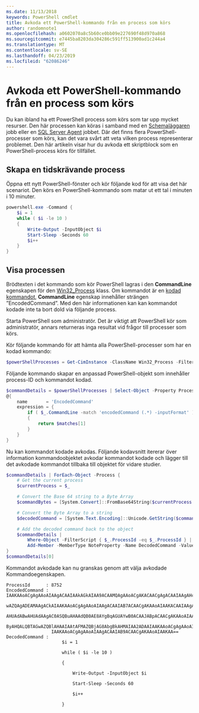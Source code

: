 ```yaml
---
ms.date: 11/13/2018
keywords: PowerShell cmdlet
title: Avkoda ett PowerShell-kommando från en process som körs
author: randomnote1
ms.openlocfilehash: a0602070a8c5b60ce0bb09e227690f48d970a868
ms.sourcegitcommit: e7445ba8203da304286c591ff513900ad1c244a4
ms.translationtype: MT
ms.contentlocale: sv-SE
ms.lasthandoff: 04/23/2019
ms.locfileid: "62086246"
---
```

# <a name="decode-a-powershell-command-from-a-running-process"></a>Avkoda ett PowerShell-kommando från en process som körs

Du kan ibland ha ett PowerShell process som körs som tar upp mycket resurser.
Den här processen kan köras i samband med en [Schemaläggaren][] jobb eller en [SQL Server Agent][] jobbet. Där det finns flera PowerShell-processer som körs, kan det vara svårt att veta vilken process representerar problemet. Den här artikeln visar hur du avkoda ett skriptblock som en PowerShell-process körs för tillfället.

## <a name="create-a-long-running-process"></a>Skapa en tidskrävande process

Öppna ett nytt PowerShell-fönster och kör följande kod för att visa det här scenariot. Den körs en PowerShell-kommando som matar ut ett tal i minuten i 10 minuter.

```powershell
powershell.exe -Command {
    $i = 1
    while ( $i -le 10 )
    {
        Write-Output -InputObject $i
        Start-Sleep -Seconds 60
        $i++
    }
}
```

## <a name="view-the-process"></a>Visa processen

Brödtexten i det kommando som kör PowerShell lagras i den **CommandLine** egenskapen för den [Win32_Process][] klass. Om kommandot är en [kodad kommandot][], **CommandLine** egenskap innehåller strängen ”EncodedCommand”. Med den här informationen kan kan kommandot kodade inte ta bort dold via följande process.

Starta PowerShell som administratör. Det är viktigt att PowerShell kör som administratör, annars returneras inga resultat vid frågor till processer som körs.

Kör följande kommando för att hämta alla PowerShell-processer som har en kodad kommando:

```powershell
$powerShellProcesses = Get-CimInstance -ClassName Win32_Process -Filter 'CommandLine LIKE "%EncodedCommand%"'
```

Följande kommando skapar en anpassad PowerShell-objekt som innehåller process-ID och kommandot kodad.

```powershell
$commandDetails = $powerShellProcesses | Select-Object -Property ProcessId,
@{
    name       = 'EncodedCommand'
    expression = {
        if ( $_.CommandLine -match 'encodedCommand (.*) -inputFormat' )
        {
            return $matches[1]
        }
    }
}
```

Nu kan kommandot kodade avkodas. Följande kodavsnitt itererar över information kommandoobjektet avkodar kommandot kodade och lägger till det avkodade kommandot tillbaka till objektet för vidare studier.

```powershell
$commandDetails | ForEach-Object -Process {
    # Get the current process
    $currentProcess = $_

    # Convert the Base 64 string to a Byte Array
    $commandBytes = [System.Convert]::FromBase64String($currentProcess.EncodedCommand)

    # Convert the Byte Array to a string
    $decodedCommand = [System.Text.Encoding]::Unicode.GetString($commandBytes)

    # Add the decoded command back to the object
    $commandDetails |
        Where-Object -FilterScript { $_.ProcessId -eq $_.ProcessId } |
        Add-Member -MemberType NoteProperty -Name DecodedCommand -Value $decodedCommand
}
$commandDetails[0]
```

Kommandot avkodade kan nu granskas genom att välja avkodade Kommandoegenskapen.

```output
ProcessId      : 8752
EncodedCommand : IAAKAAoACgAgAAoAIAAgACAAIAAkAGkAIAA9ACAAMQAgAAoACgAKACAACgAgACAAIAAgAHcAaABpAGwAZQAgACgAIAAkAGkAIAAtAG
                 wAZQAgADEAMAAgACkAIAAKAAoACgAgAAoAIAAgACAAIAB7ACAACgAKAAoAIAAKACAAIAAgACAAIAAgACAAIABXAHIAaQB0AGUALQBP
                 AHUAdABwAHUAdAAgAC0ASQBuAHAAdQB0AE8AYgBqAGUAYwB0ACAAJABpACAACgAKAAoAIAAKACAAIAAgACAAIAAgACAAIABTAHQAYQ
                 ByAHQALQBTAGwAZQBlAHAAIAAtAFMAZQBjAG8AbgBkAHMAIAA2ADAAIAAKAAoACgAgAAoAIAAgACAAIAAgACAAIAAgACQAaQArACsA
                 IAAKAAoACgAgAAoAIAAgACAAIAB9ACAACgAKAAoAIAAKAA==
DecodedCommand :
                     $i = 1

                     while ( $i -le 10 )

                     {

                         Write-Output -InputObject $i

                         Start-Sleep -Seconds 60

                         $i++

                     }
```

[Schemaläggaren]: /windows/desktop/TaskSchd/task-scheduler-start-page
[SQL Server Agent]: /sql/ssms/agent/sql-server-agent
[Win32_Process]: /windows/desktop/CIMWin32Prov/win32-process
[kodad kommandot]: /powershell/scripting/core-powershell/console/powershell.exe-command-line-help#-encodedcommand-
